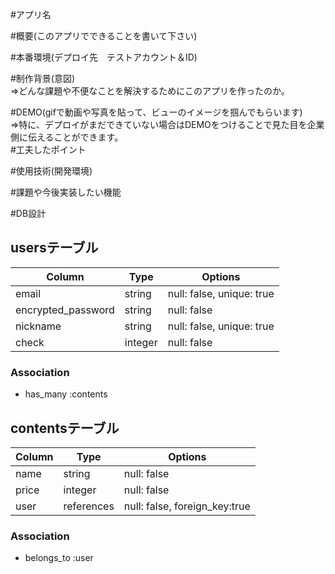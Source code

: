 #アプリ名						

#概要(このアプリでできることを書いて下さい)						

#本番環境(デプロイ先　テストアカウント＆ID)						

#制作背景(意図)						
⇒どんな課題や不便なことを解決するためにこのアプリを作ったのか。						

#DEMO(gifで動画や写真を貼って、ビューのイメージを掴んでもらいます)						
⇒特に、デプロイがまだできていない場合はDEMOをつけることで見た目を企業側に伝えることができます。						
#工夫したポイント						

#使用技術(開発環境)						

#課題や今後実装したい機能						

#DB設計												

## usersテーブル

| Column             | Type   | Options     |
| ------------------ | ------ | ----------- |
| email              | string | null: false, unique: true |
| encrypted_password | string | null: false |
| nickname           | string | null: false, unique: true |
| check              | integer| null: false |

### Association
- has_many :contents

## contentsテーブル

| Column               | Type       | Options                        |
| -----------------    | ---------- | ------------------------------ |
| name                 | string     | null: false                    |
| price                | integer    | null: false                    |
| user                 | references | null: false, foreign_key:true  |

### Association
- belongs_to :user
